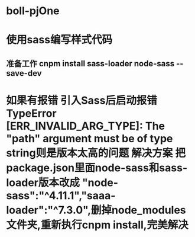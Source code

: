 # boll-pjOne

# 使用sass编写样式代码
## 准备工作 cnpm install sass-loader node-sass --save-dev

# 如果有报错 引入Sass后启动报错 TypeError [ERR_INVALID_ARG_TYPE]: The "path" argument must be of type string则是版本太高的问题 解决方案 把package.json里面node-sass和sass-loader版本改成 "node-sass":"^4.11.1","saaa-loader":"^7.3.0",删掉node_modules文件夹,重新执行cnpm install,完美解决
